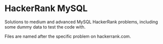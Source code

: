 # HackerRank MySQL

Solutions to medium and advanced MySQL HackerRank problems, including
some dummy data to test the code with.

Files are named after the specific problem on hackerrank.com.